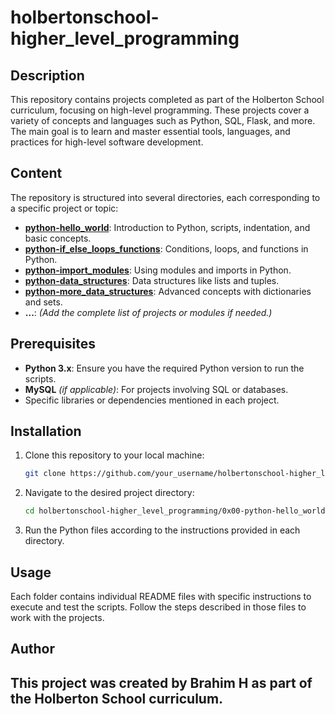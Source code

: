 # holbertonschool-higher_level_programming

## Description

This repository contains projects completed as part of the Holberton School curriculum, focusing on high-level programming. These projects cover a variety of concepts and languages such as Python, SQL, Flask, and more. The main goal is to learn and master essential tools, languages, and practices for high-level software development.

## Content

The repository is structured into several directories, each corresponding to a specific project or topic:

- **[python-hello_world](./python-hello_world)**: Introduction to Python, scripts, indentation, and basic concepts.
- **[python-if_else_loops_functions](./-python-if_else_loops_functions)**: Conditions, loops, and functions in Python.
- **[python-import_modules](./python-import_modules)**: Using modules and imports in Python.
- **[python-data_structures](./python-data_structures)**: Data structures like lists and tuples.
- **[python-more_data_structures](./0python-more_data_structures)**: Advanced concepts with dictionaries and sets.
- **...**: *(Add the complete list of projects or modules if needed.)*

## Prerequisites

- **Python 3.x**: Ensure you have the required Python version to run the scripts.
- **MySQL** *(if applicable)*: For projects involving SQL or databases.
- Specific libraries or dependencies mentioned in each project.

## Installation

1. Clone this repository to your local machine:
   ```bash
   git clone https://github.com/your_username/holbertonschool-higher_level_programming.git
   ```
2. Navigate to the desired project directory:
   ```bash
   cd holbertonschool-higher_level_programming/0x00-python-hello_world
   ```
3. Run the Python files according to the instructions provided in each directory.

## Usage

Each folder contains individual README files with specific instructions to execute and test the scripts. Follow the steps described in those files to work with the projects.

## Author

This project was created by Brahim H as part of the Holberton School curriculum. 
---